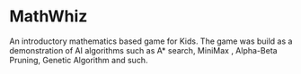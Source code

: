 # MathWhiz
An introductory mathematics based game for Kids. The game was build as a demonstration of AI algorithms such as A* search, MiniMax , Alpha-Beta Pruning, Genetic Algorithm and such.
